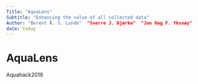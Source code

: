 ```yaml
---
Title: "AquaLens"  
Subtitle: "Enhancing the value of all collected data"  
Author: "Berent Å. S. Lunde"  "Sverre J. Bjørke"  "Jon Dag F. Yksnøy"
date: today
---
```



# AquaLens
Aquahack2018
